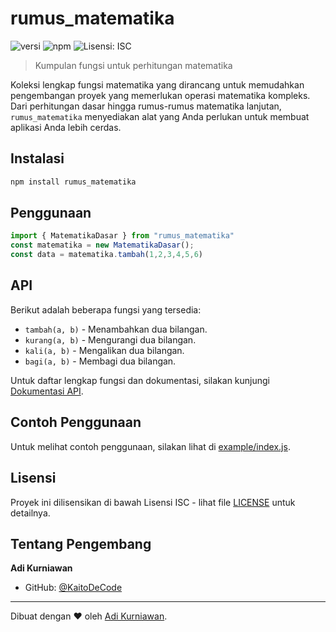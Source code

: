 # rumus_matematika

![versi](https://img.shields.io/badge/versi-1.1.8-blue.svg?cacheSeconds=2592000)
![npm](https://img.shields.io/npm/dt/rumus_matematika.svg)
![Lisensi: ISC](https://img.shields.io/badge/Lisensi-ISC-yellow.svg)

> Kumpulan fungsi untuk perhitungan matematika

Koleksi lengkap fungsi matematika yang dirancang untuk memudahkan pengembangan proyek yang memerlukan operasi matematika kompleks. Dari perhitungan dasar hingga rumus-rumus matematika lanjutan, `rumus_matematika` menyediakan alat yang Anda perlukan untuk membuat aplikasi Anda lebih cerdas.

## Instalasi
```sh
npm install rumus_matematika
```

## Penggunaan
```javascript
import { MatematikaDasar } from "rumus_matematika"
const matematika = new MatematikaDasar();
const data = matematika.tambah(1,2,3,4,5,6)
```



## API

Berikut adalah beberapa fungsi yang tersedia:

- `tambah(a, b)` - Menambahkan dua bilangan.
- `kurang(a, b)` - Mengurangi dua bilangan.
- `kali(a, b)` - Mengalikan dua bilangan.
- `bagi(a, b)` - Membagi dua bilangan.

Untuk daftar lengkap fungsi dan dokumentasi, silakan kunjungi [Dokumentasi API](#).

## Contoh Penggunaan

Untuk melihat contoh penggunaan, silakan lihat di [example/index.js](example/index.js).

## Lisensi

Proyek ini dilisensikan di bawah Lisensi ISC - lihat file [LICENSE](LICENSE) untuk detailnya.

## Tentang Pengembang

**Adi Kurniawan**

- GitHub: [@KaitoDeCode](https://github.com/KaitoDeCode)

---

Dibuat dengan ❤ oleh [Adi Kurniawan](https://github.com/KaitoDeCode).